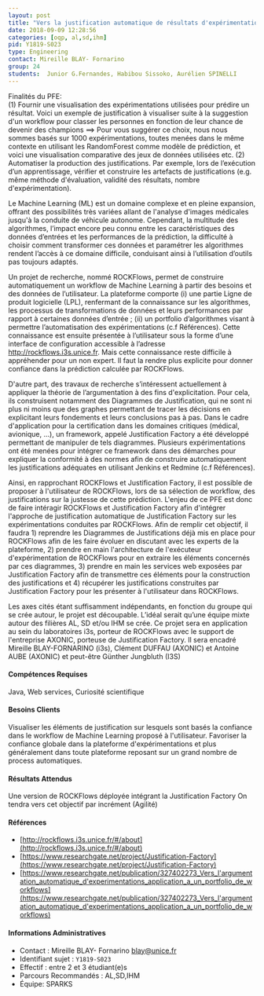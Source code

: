 ```yaml
---
layout: post
title: "Vers la justification automatique de résultats d'expérimentation en Machine Learning"
date: 2018-09-09 12:28:56
categories: [oqp, al,sd,ihm]
pid: Y1819-S023
type: Engineering
contact: Mireille BLAY- Fornarino
group: 24
students:  Junior G.Fernandes, Habibou Sissoko, Aurélien SPINELLI 
---
```

       
Finalités du PFE:  
(1) Fournir une visualisation des expérimentations utilisées pour prédire un résultat.  Voici un exemple de justification à visualiser suite à la suggestion d'un workflow pour classer les personnes en fonction de leur chance de devenir des champions ==> Pour vous suggérer ce choix, nous nous sommes basés sur 1000 expérimentations, toutes menées dans le même contexte en utilisant les RandomForest comme modèle de prédiction, et voici une visualisation comparative des jeux de données utilisées etc. 
(2) Automatiser la production des justifications. Par exemple, lors de l’exécution d’un apprentissage, vérifier et construire les artefacts de justifications (e.g. même méthode d'évaluation, validité des résultats, nombre d'expérimentation).

Le Machine Learning (ML) est un domaine complexe et en pleine expansion, offrant des possibilités très variées allant de l'analyse d'images médicales jusqu'à la conduite de véhicule autonome. Cependant, la multitude des algorithmes, l’impact encore peu connu entre les caractéristiques des données d’entrées et les performances de la prédiction, la difficulté à choisir comment transformer ces données et paramétrer les algorithmes rendent l’accès à ce domaine difficile, conduisant ainsi à l’utilisation d’outils pas toujours adaptés.

Un projet de recherche, nommé ROCKFlows, permet de construire automatiquement un workflow de Machine Learning à partir des besoins et des données de l’utilisateur. La plateforme comporte (i) une partie Ligne de produit logicielle (LPL), renfermant de la connaissance sur les algorithmes, les processus de transformations de données et leurs performances par rapport à certaines données d’entrée ; (ii) un portfolio d’algorithmes visant à permettre l’automatisation des expérimentations (c.f Références). Cette connaissance est ensuite présentée à l’utilisateur sous la forme d’une interface de configuration accessible à l’adresse http://rockflows.i3s.unice.fr. Mais cette connaissance reste difficile à appréhender pour un non expert. Il faut la rendre plus explicite pour donner confiance dans la prédiction calculée par ROCKFlows. 

D'autre part, des travaux de recherche s’intéressent actuellement à appliquer la théorie de l’argumentation à des fins d'explicitation. Pour cela, ils construisent notamment des Diagrammes de Justification, qui ne sont ni plus ni moins que des graphes permettant de tracer les décisions en explicitant leurs fondements et leurs conclusions pas à pas. Dans le cadre d'application pour la certification dans les domaines critiques (médical, avionique, ...), un framework, appelé Justification Factory a été développé permettant de manipuler de tels diagrammes. Plusieurs expérimentations ont été menées pour intégrer ce framework dans des démarches pour expliquer la conformité à des normes afin de construire automatiquement les justifications adéquates en utilisant Jenkins et Redmine (c.f Références). 

Ainsi, en rapprochant ROCKFlows et Justification Factory, il est possible de proposer à l'utilisateur de ROCKFlows, lors de sa sélection de workflow, des justifications sur la justesse de cette prédiction. L'enjeu de ce PFE est donc de faire intéragir ROCKFlows et Justification Factory afin d'intégrer l'approche de justification automatique de Justification Factory sur les expérimentations conduites par ROCKFlows. Afin de remplir cet objectif, il faudra 1) reprendre les Diagrammes de Justifications déjà mis en place pour ROCKFlows afin de les faire évoluer en discutant avec les experts de la plateforme, 2) prendre en main l'architecture de l'exécuteur d'expérimentation de ROCKFlows pour en extraire les éléments concernés par ces diagrammes, 3) prendre en main les services web exposées par Justification Factory afin de transmettre ces éléments pour la construction des justifications et 4) récupérer les justifications construites par Justification Factory pour les présenter à l'utilisateur dans ROCKFlows.

Les axes cités étant suffisamment indépendants, en fonction du groupe qui se crée autour, le projet est découpable. L’idéal serait qu’une équipe mixte autour des filières AL, SD et/ou IHM se crée. Ce projet sera en application au sein du laboratoires i3s, porteur de ROCKFlows avec le support de l'entreprise AXONIC, porteuse de Justification Factory. Il sera encadré Mireille BLAY-FORNARINO (i3s), Clément DUFFAU (AXONIC) et Antoine AUBE (AXONIC) et peut-être Günther Jungbluth (I3S)


#### Compétences Requises
Java, Web services, Curiosité scientifique



     

#### Besoins Clients
Visualiser les éléments de justification sur lesquels sont basés la confiance dans le workflow de Machine Learning proposé à l'utilisateur. 
Favoriser la confiance globale dans la plateforme d'expérimentations et plus généralement dans toute plateforme reposant sur un grand nombre de process automatiques.

#### Résultats Attendus

Une version de ROCKFlows déployée intégrant la Justification Factory
On tendra vers cet objectif par incrément (Agilité)

#### Références

  * [http://rockflows.i3s.unice.fr/#/about](http://rockflows.i3s.unice.fr/#/about)
  * [https://www.researchgate.net/project/Justification-Factory](https://www.researchgate.net/project/Justification-Factory)
  * [https://www.researchgate.net/publication/327402273_Vers_l'argumentation_automatique_d'experimentations_application_a_un_portfolio_de_workflows](https://www.researchgate.net/publication/327402273_Vers_l'argumentation_automatique_d'experimentations_application_a_un_portfolio_de_workflows)

#### Informations Administratives
  * Contact : Mireille BLAY- Fornarino <blay@unice.fr>
  * Identifiant sujet : `Y1819-S023`
  * Effectif : entre 2 et 3 étudiant(e)s
  * Parcours Recommandés : AL,SD,IHM
  * Équipe: SPARKS

     